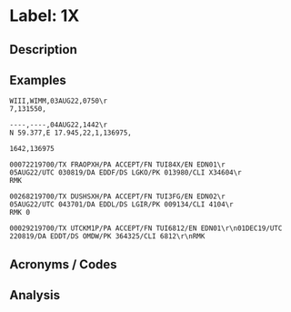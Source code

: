 # Label: 1X

## Description

## Examples

```
WIII,WIMM,03AUG22,0750\r
7,131550,
```

```
----,----,04AUG22,1442\r
N 59.377,E 17.945,22,1,136975,
```

```
1642,136975
```

```
00072219700/TX FRAOPXH/PA ACCEPT/FN TUI84X/EN EDN01\r
05AUG22/UTC 030819/DA EDDF/DS LGKO/PK 013980/CLI X34604\r
RMK
```

```
00268219700/TX DUSHSXH/PA ACCEPT/FN TUI3FG/EN EDN02\r
05AUG22/UTC 043701/DA EDDL/DS LGIR/PK 009134/CLI 4104\r
RMK 0
```

```
00029219700/TX UTCKM1P/PA ACCEPT/FN TUI6812/EN EDN01\r\n01DEC19/UTC 220819/DA EDDT/DS OMDW/PK 364325/CLI 6812\r\nRMK
```

## Acronyms / Codes

## Analysis
